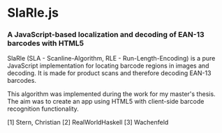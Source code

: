 # SlaRle.js
### A JavaScript-based localization and decoding of EAN-13 barcodes with HTML5

SlaRle (SLA - Scanline-Algorithm, RLE - Run-Length-Encoding) is a pure JavaScript implementation for locating barcode regions in images and decoding.
It is made for product scans and therefore decoding EAN-13 barcodes.

This algorithm was implemented during the work for my master's thesis.
The aim was to create an app using HTML5 with client-side barcode recognition functionality.

[1] Stern, Christian
[2] RealWorldHaskell
[3] Wachenfeld